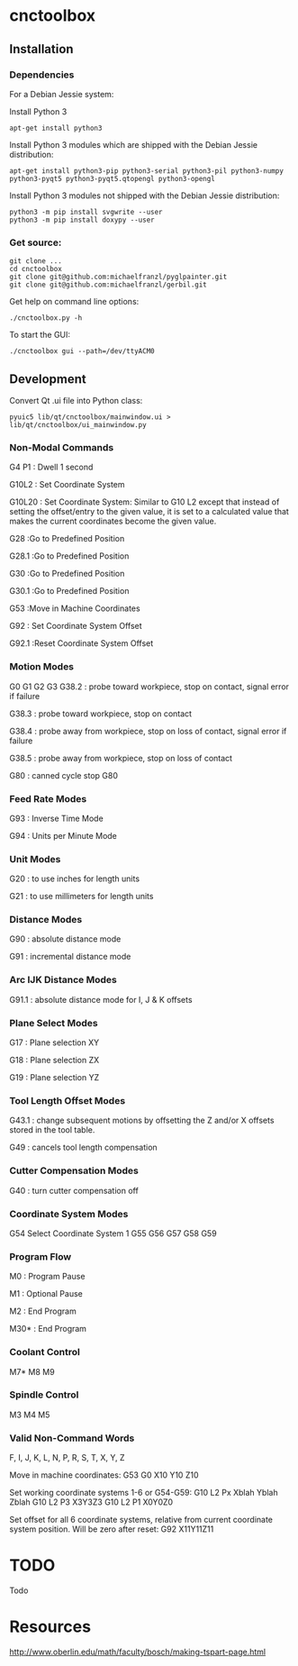 # cnctoolbox

## Installation

### Dependencies

For a Debian Jessie system:

Install Python 3

    apt-get install python3
    
Install Python 3 modules which are shipped with the Debian Jessie distribution:

    apt-get install python3-pip python3-serial python3-pil python3-numpy python3-pyqt5 python3-pyqt5.qtopengl python3-opengl

Install Python 3 modules not shipped with the Debian Jessie distribution: 
    
    python3 -m pip install svgwrite --user
    python3 -m pip install doxypy --user


### Get source:

    git clone ...
    cd cnctoolbox
    git clone git@github.com:michaelfranzl/pyglpainter.git
    git clone git@github.com:michaelfranzl/gerbil.git
    
Get help on command line options:

    ./cnctoolbox.py -h
    
To start the GUI:

    ./cnctoolbox gui --path=/dev/ttyACM0


## Development

Convert Qt .ui file into Python class:

    pyuic5 lib/qt/cnctoolbox/mainwindow.ui > lib/qt/cnctoolbox/ui_mainwindow.py
    
    
### Non-Modal Commands

G4 P1
: Dwell 1 second

G10L2 
: Set Coordinate System

G10L20
: Set Coordinate System: Similar to G10 L2 except that instead of setting the offset/entry to the given value, it is set to a calculated value that makes the current coordinates become the given value.

G28
:Go to Predefined Position

G28.1
:Go to Predefined Position

G30
:Go to Predefined Position

G30.1
:Go to Predefined Position

G53
:Move in Machine Coordinates

G92
: Set Coordinate System Offset

G92.1
:Reset Coordinate System Offset 
  
  
### Motion Modes
G0
G1
G2
G3
G38.2
: probe toward workpiece, stop on contact, signal error if failure

G38.3
: probe toward workpiece, stop on contact

G38.4
: probe away from workpiece, stop on loss of contact, signal error if failure

G38.5
: probe away from workpiece, stop on loss of contact

G80
: canned cycle stop G80


### Feed Rate Modes

G93
: Inverse Time Mode

G94
: Units per Minute Mode

### Unit Modes
G20
: to use inches for length units

G21
: to use millimeters for length units



### Distance Modes

G90
: absolute distance mode

G91
: incremental distance mode

### Arc IJK Distance Modes

G91.1
: absolute distance mode for I, J & K offsets

### Plane Select Modes

G17
: Plane selection XY

G18
: Plane selection ZX

G19
: Plane selection YZ

### Tool Length Offset Modes

G43.1
: change subsequent motions by offsetting the Z and/or X offsets stored in the tool table.

G49
: cancels tool length compensation

### Cutter Compensation Modes
G40
: turn cutter compensation off

### Coordinate System Modes
G54 Select Coordinate System 1
G55
G56
G57
G58
G59

### Program Flow
M0
: Program Pause

M1
: Optional Pause

M2
: End Program

M30*
: End Program

### Coolant Control
M7*
M8
M9

### Spindle Control
M3
M4
M5

### Valid Non-Command Words

F, I, J, K, L, N, P, R, S, T, X, Y, Z



Move in machine coordinates: G53 G0 X10 Y10 Z10

Set working coordinate systems 1-6 or G54-G59:
G10 L2 Px Xblah Yblah Zblah
G10 L2 P3 X3Y3Z3
G10 L2 P1 X0Y0Z0


Set offset for all 6 coordinate systems, relative from current coordinate system position. Will be zero after reset:
G92 X11Y11Z11

# TODO

Todo

# Resources

http://www.oberlin.edu/math/faculty/bosch/making-tspart-page.html